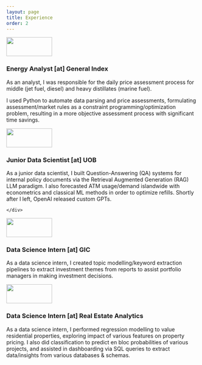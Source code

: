 ```yaml
---
layout: page
title: Experience
order: 2
---
```

<div class="exp">
    <img class="exp2" src="{{ site.imageurl }}/Logos/GX1.png" width='120px' height='50px'>
    <div>
        <h3> Energy Analyst [at] General Index</h3>
        <p>
        As an analyst, I was responsible for the daily price assessment process for middle (jet fuel, diesel) and heavy distillates (marine fuel). 
        </p>
        <p>I used Python to automate data parsing and price assessments, formulating assessment/market rules as a constraint programming/optimization problem, resulting in a more objective assessment process with significant time savings. 
        </p>
    </div>
</div>

<div class="exp">
    <img class="exp2" src="{{ site.imageurl }}/Logos/UOB.png" width='120px' height='50px'>
    <div>
        <h3> Junior Data Scientist [at] UOB</h3>
        <p>
        As a junior data scientist, I built Question-Answering (QA) systems for internal policy documents via the Retrieval Augmented Generation (RAG) LLM paradigm.
        I also forecasted ATM usage/demand islandwide with econometrics and classical ML methods in order to optimize refills. Shortly after I left, OpenAI released custom GPTs. 
        </p>

    </div>
</div>

<div class="exp">
    <img class="exp2" src="{{ site.imageurl }}/Logos/GIC.png" width='120px' height='50px'>
    <div>
        <h3> Data Science Intern [at] GIC</h3>
        <p>
        As a data science intern, I created topic modelling/keyword extraction pipelines to extract investment themes from reports to assist portfolio managers in making investment decisions.
        </p>
    </div>
</div>

<div class="exp">
    <img class="exp2" src="{{ site.imageurl }}/Logos/REA.png" width='120px' height='50px'>
    <div>
        <h3> Data Science Intern [at] Real Estate Analytics</h3>
        <p>
         As a data science intern, I performed regression modelling to value residential properties, exploring impact of various features on property pricing. I also did classification to predict en bloc probabilities of various projects, and assisted in dashboarding via SQL queries to extract data/insights from various databases & schemas.
        </p>
    </div>
</div>

